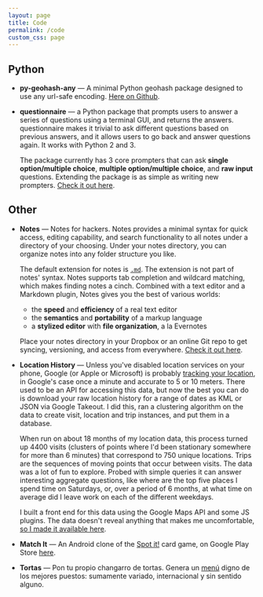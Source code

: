 ```yaml
---
layout: page
title: Code
permalink: /code
custom_css: page
---
```


## Python

- __py-geohash-any__ &mdash; A minimal Python geohash package designed to use any url-safe encoding. [Here on Github](https://github.com/kylebebak/py-geohash-any).

- __questionnaire__ &mdash; a Python package that prompts users to answer a series of questions using a terminal GUI, and returns the answers. questionnaire makes it trivial to ask different questions based on previous answers, and it allows users to go back and answer questions again. It works with Python 2 and 3.

  The package currently has 3 core prompters that can ask __single option/multiple choice__, __multiple option/multiple choice__, and __raw input__ questions. Extending the package is as simple as writing new prompters. [Check it out here](https://github.com/kylebebak/questionnaire).

## Other

- __Notes__ &mdash; Notes for hackers. Notes provides a minimal syntax for quick access, editing capability, and search functionality to all notes under a directory of your choosing. Under your notes directory, you can organize notes into any folder structure you like.
  
  The default extension for notes is [`.md`](http://daringfireball.net/projects/markdown/). The extension is not part of notes' syntax. Notes supports tab completion and wildcard matching, which makes finding notes a cinch. Combined with a text editor and a Markdown plugin, Notes gives you the best of various worlds:

  - the __speed__ and __efficiency__ of a real text editor
  - the __semantics__ and __portability__ of a markup language
  - a __stylized editor__ with __file organization__, a la Evernotes
  
  Place your notes directory in your Dropbox or an online Git repo to get syncing, versioning, and access from everywhere. [Check it out here](https://github.com/kylebebak/notes).

- __Location History__ &mdash; Unless you've disabled location services on your phone, Google (or Apple or Microsoft) is probably [tracking your location](http://www.howtogeek.com/195647/googles-location-history-is-still-recording-your-every-move/), in Google's case once a minute and accurate to 5 or 10 meters. There used to be an API for accessing this data, but now the best you can do is download your raw location history for a range of dates as KML or JSON via Google Takeout. I did this, ran a clustering algorithm on the data to create visit, location and trip instances, and put them in a database.

  When run on about 18 months of my location data, this process turned up 4400 visits (clusters of points where I'd been stationary somewhere for more than 6 minutes) that correspond to 750 unique locations. Trips are the sequences of moving points that occur between visits. The data was a lot of fun to explore. Probed with simple queries it can answer interesting aggregate questions, like where are the top five places I spend time on Saturdays, or, over a period of 6 months, at what time on average did I leave work on each of the different weekdays.

  I built a front end for this data using the Google Maps API and some JS plugins. The data doesn't reveal anything that makes me uncomfortable, [so I made it available here](http://www.dronfelipe.com/location_history).

- __Match It__ &mdash; An Android clone of the [Spot it!](http://www.blueorangegames.com/index.php/games/spotit) card game, on Google Play Store [here](https://play.google.com/store/apps/details?id=bebak.kyle.tap_it).

- __Tortas__ &mdash; Pon tu propio changarro de tortas. Genera un [menú](http://www.dronfelipe.com/tortas) digno de los mejores puestos: sumamente variado, internacional y sin sentido alguno.

